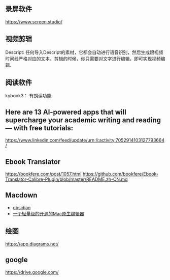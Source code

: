 ## 录屏软件
https://www.screen.studio/

## 视频剪辑
Descript: 任何导入Descript的素材，它都会自动进行语音识别，然后生成跟视频时间线严格对应的文本。剪辑的时候，你只需要对文字进行编辑，即可实现视频编辑.	

## 阅读软件
kybook3： 有朗读功能

## Here are 13 AI-powered apps that will supercharge your academic writing and reading — with free tutorials:
https://www.linkedin.com/feed/update/urn:li:activity:7052914103127793664/

## Ebook Translator
https://bookfere.com/post/1057.html
https://github.com/bookfere/Ebook-Translator-Calibre-Plugin/blob/master/README.zh-CN.md


## Macdown
- [obsidian](https://obsidian.md)
- [一个轻量级的开源的Mac原生编辑器](https://github.com/MarkEdit-app/MarkEdit)

## 绘图
https://app.diagrams.net/

## google
https://drive.google.com/